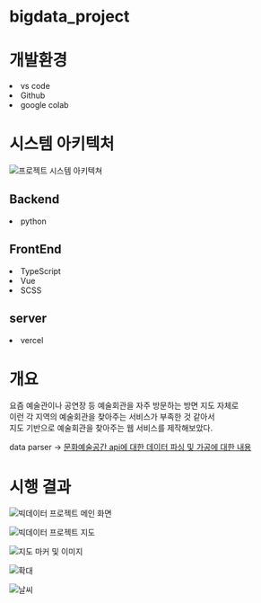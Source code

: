 # bigdata_project

# 개발환경
<li>vs code</li>
<li>Github</li>
<li>google colab</li>

<h1>시스템 아키텍처</h1>

![프로젝트 시스템 아키텍쳐](https://github.com/HANYONUJUN/bigdata_project/assets/104452243/aefdc1c0-ecd3-4e1e-be30-44fa015c28a9)

<h2>Backend</h2>
<li>python</li>

<h2>FrontEnd</h2>
<li>TypeScript</li>
<li>Vue</li>
<li>SCSS</li>

<h2>server</h2>
<li>vercel</li>


<h1>개요</h1>

<p>
요즘 예술관이나 공연장 등 예술회관을 자주 방문하는 방면 지도 자체로 
<br> 이런 각 지역의 예술회관을 찾아주는 서비스가 부족한 것 같아서 <br>
지도 기반으로 예술회관을 찾아주는 웹 서비스를 제작해보았다.
</p>

data parser -> <a href="https://github.com/HANYONUJUN/bigdata_project_visualization">문화예술공간 api에 대한 데이터 파싱 및 가공에 대한 내용</a>

<h1>시행 결과</h1>

![빅데이터 프로젝트 메인 화면](https://github.com/HANYONUJUN/bigdata_project/assets/104452243/b0081517-bf74-4e6a-a292-70d853938dff)

![빅데이터 프로젝트 지도](https://github.com/HANYONUJUN/bigdata_project/assets/104452243/b37e49f3-7e52-4c23-89c4-d51f038938f0)

![지도 마커 및 이미지](https://github.com/HANYONUJUN/bigdata_project/assets/104452243/ff057a9f-58f1-4953-9435-7934dd81a7e3)

![확대](https://github.com/HANYONUJUN/bigdata_project/assets/104452243/8a20095a-d19c-4ca6-9c1c-a310b7b5bfb3)

![날씨](https://github.com/HANYONUJUN/bigdata_project/assets/104452243/2e2ec4f4-74a8-42bf-af4f-476e4370b834)
